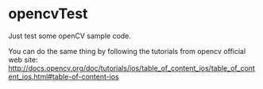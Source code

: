 # opencvTest
Just test some openCV sample code.

You can do the same thing by following the tutorials from opencv official web site:
http://docs.opencv.org/doc/tutorials/ios/table_of_content_ios/table_of_content_ios.html#table-of-content-ios
